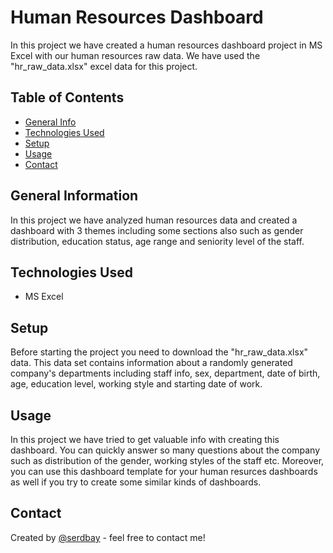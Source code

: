 # Human Resources Dashboard 
In this project we have created a human resources dashboard project in MS Excel with our human resources raw data. We have used the "hr_raw_data.xlsx" excel data for this project.

## Table of Contents
* [General Info](#general-information)
* [Technologies Used](#technologies-used)
* [Setup](#setup)
* [Usage](#usage)
* [Contact](#contact)

## General Information
In this project we have analyzed human resources data and created a dashboard with 3 themes including some sections also such as gender distribution, education status, age range and seniority level of the staff. 

## Technologies Used
- MS Excel

## Setup
Before starting the project you need to download the "hr_raw_data.xlsx" data. This data set contains information about a randomly generated company's departments including staff info, sex, department, date of birth, age, education level, working style and starting date of work. 

## Usage
In this project we have tried to get valuable info with creating this dashboard. You can quickly answer so many questions about the company such as distribution of the gender, working styles of the staff etc. Moreover, you can use this dashboard template for your human resurces dashboards as well if you try to create some similar kinds of dashboards. 

## Contact
Created by [@serdbay](https://github.com/serdbay) - feel free to contact me!
